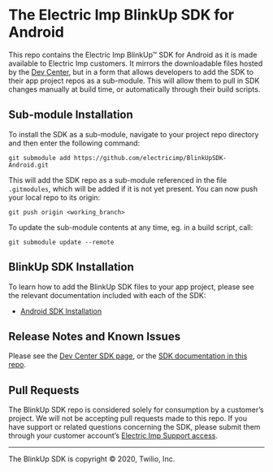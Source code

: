 # The Electric Imp BlinkUp SDK for Android #

This repo contains the Electric Imp BlinkUp™ SDK for Android as it is made available to Electric Imp customers. It mirrors the downloadable files hosted by the [Dev Center](https://developer.electricimp.com/manufacturing/sdkdocs), but in a form that allows developers to add the SDK to their app project repos as a sub-module. This will allow them to pull in SDK changes manually at build time, or automatically through their build scripts.

## Sub-module Installation ##

To install the SDK as a sub-module, navigate to your project repo directory and then enter the following command:

```
git submodule add https://github.com/electricimp/BlinkUpSDK-Android.git
```

This will add the SDK repo as a sub-module referenced in the file `.gitmodules`, which will be added if it is not yet present. You can now push your local repo to its origin:

```
git push origin <working_branch>
```

To update the sub-module contents at any time, eg. in a build script, call:

```
git submodule update --remote
```

## BlinkUp SDK Installation ##

To learn how to add the BlinkUp SDK files to your app project, please see the relevant documentation included with each of the SDK:

- [Android SDK Installation](./sdk/README.md)

## Release Notes and Known Issues ##

Please see the [Dev Center SDK page](https://developer.electricimp.com/manufacturing/sdkdocs), or the [SDK documentation in this repo](./sdk/javadoc).

## Pull Requests ##

The BlinkUp SDK repo is considered solely for consumption by a customer’s project. We will not be accepting pull requests made to this repo. If you have support or related questions concerning the SDK, please submit them through your customer account’s [Electric Imp Support access](https://support.electricimp.com/).

---

The BlinkUp SDK is copyright &copy; 2020, Twilio, Inc.
